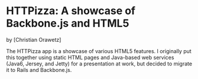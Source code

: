 # HTTPizza: A showcase of Backbone.js and HTML5

by [Christian Orawetz]

The HTTPizza app is a showcase of various HTML5 features. I originally put this together using static HTML pages and Java-based web services (Java6, Jersey, and Jetty) for a presentation at work, but decided to migrate it to Rails and Backbone.js.
